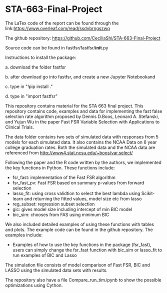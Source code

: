 # STA-663-Final-Project

The LaTex code of the report can be found through the link:https://www.overleaf.com/read/ssdybrngszwq

The github repository: https://github.com/CeciliaShi/STA-663-Final-Project

Source code can be found in fastfsr/fastfsr/__init__.py

Instructions to install the package:

a. download the folder fastfsr

b. after download go into fastfsr, and create a new Jupyter Notebookand 

c. type in "!pip install ." 

d. type in "import fastfsr"


This repository contains material for the STA 663 final project.
This repository contains code, examples and data for implementing the fast false selection rate algorithm proposed by 
Dennis D.Boos, Leonard A. Stefanski, and Yujun Wu in the paper Fast FSR Variable Selection with Applications to Clinical Trials.

The data folder contains two sets of simulated data with responses from 5 models for each simulated data. 
It also contains the NCAA Data on 6 year college graduation rates. Both the simulated data and the NCAA data are referenced from
http://www4.stat.ncsu.edu/~boos/var.select/

Following the paper and the R code written by the authors, we implemented the key functions in Python. These functions include:
* fsr_fast: implementation of the Fast FSR algorithm
* fsr_fast_pv:  Fast FSR based on summary p-values from forward selection
* lasso_fit: using cross validtion to select the best lambda using Scikit-learn and returning the fitted values, model size etc from lasso
* reg_subset: regression subset selection
* gic: gives model size including intercept of min BIC model
* bic_sim: chooses from FAS using minimum BIC

We also included detailed examples of using these functions with tables and plots. The example code can be found in the github repository. The examples include:
* Examples of how to use the key functions in the package (fsr_fast), users can simply change the fsr_fast function with bic_sim or lasso_fit to run examples of BIC and Lasso

The simulation file consists of model comparison of Fast FSR, BIC and LASSO using the simulated data sets with results.

The repository also have a file Compare_run_tim.ipynb to show the possible optimizations using Cython.

